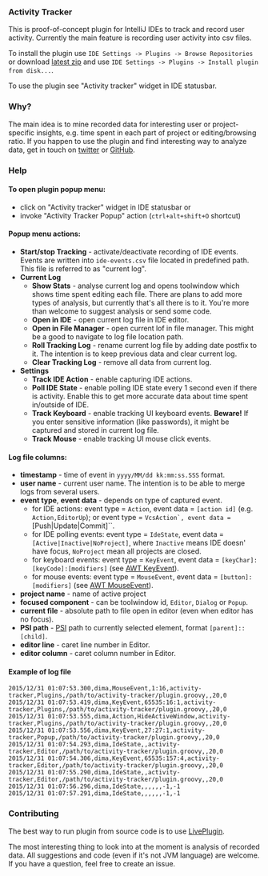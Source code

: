 ### Activity Tracker
This is proof-of-concept plugin for IntelliJ IDEs to track and record user activity.
Currently the main feature is recording user activity into csv files.

To install the plugin use ``IDE Settings -> Plugins -> Browse Repositories``
or download [latest zip](https://github.com/dkandalov/activity-tracker/blob/master/activity-tracker-plugin.zip)
and use ``IDE Settings -> Plugins -> Install plugin from disk...``.

To use the plugin see "Activity tracker" widget in IDE statusbar.


### Why?
The main idea is to mine recorded data for interesting user or project-specific insights,
e.g. time spent in each part of project or editing/browsing ratio.
If you happen to use the plugin and find interesting way to analyze data, get in touch on
[twitter](https://twitter.com/dmitrykandalov) or [GitHub](https://github.com/dkandalov/activity-tracker/issues).


### Help
#### To open plugin popup menu:
 - click on "Activity tracker" widget in IDE statusbar or
 - invoke "Activity Tracker Popup" action (``ctrl+alt+shift+O`` shortcut)

#### Popup menu actions:
 - **Start/stop Tracking** - activate/deactivate recording of IDE events.
 Events are written into ``ide-events.csv`` file located in predefined path.
 This file is referred to as "current log".
 - **Current Log**
    - **Show Stats** - analyse current log and opens toolwindow which shows time spent editing each file.
		There are plans to add more types of analysis, but currently that's all there is to it.
		You're more than welcome to suggest analysis or send some code.
    - **Open in IDE** - open current log file in IDE editor.
    - **Open in File Manager** - open current lof in file manager.
        This might be a good to navigate to log file location path.
    - **Roll Tracking Log** - rename current log file by adding date postfix to it.
        The intention is to keep previous data and clear current log.
    - **Clear Tracking Log** - remove all data from current log.
 - **Settings**
    - **Track IDE Action** - enable capturing IDE actions.
    - **Poll IDE State** - enable polling IDE state every 1 second even if there is activity.
        Enable this to get more accurate data about time spent in/outside of IDE.
    - **Track Keyboard** - enable tracking UI keyboard events. **Beware!**
        If you enter sensitive information (like passwords), it might be captured and stored in current log file.
    - **Track Mouse** - enable tracking UI mouse click events.

#### Log file columns:
 - **timestamp** - time of event in ``yyyy/MM/dd kk:mm:ss.SSS`` format.
 - **user name** - current user name. The intention is to be able to merge logs from several users.
 - **event type**, **event data** - depends on type of captured event.
    - for IDE actions: event type = ``Action``, event data = ``[action id]`` (e.g. ``Action,EditorUp``);
                       or event type = ``VcsAction`, event data = ``[Push|Update|Commit]``.
    - for IDE polling events: event type = ``IdeState``, event data = ``[Active|Inactive|NoProject]``,
      where ``Inactive`` means IDE doesn' have focus, ``NoProject`` mean all projects are closed.
    - for keyboard events: event type = ``KeyEvent``, event data = ``[keyChar]:[keyCode]:[modifiers]``
      (see [AWT KeyEvent](https://docs.oracle.com/javase/7/docs/api/java/awt/event/KeyEvent.html)).
    - for mouse events: event type = ``MouseEvent``, event data = ``[button]:[modifiers]``
      (see [AWT MouseEvent](https://docs.oracle.com/javase/7/docs/api/java/awt/event/MouseEvent.html)).
 - **project name** - name of active project
 - **focused component** - can be toolwindow id, ``Editor``, ``Dialog`` or ``Popup``.
 - **current file** - absolute path to file open in editor (even when editor has no focus).
 - **PSI path** - [PSI](http://www.jetbrains.org/intellij/sdk/docs/basics/architectural_overview/psi_elements.html)
                  path to currently selected element, format ``[parent]::[child]``.
 - **editor line** - caret line number in Editor.
 - **editor column** - caret column number in Editor.


#### Example of log file
```
2015/12/31 01:07:53.300,dima,MouseEvent,1:16,activity-tracker,Plugins,/path/to/activity-tracker/plugin.groovy,,20,0
2015/12/31 01:07:53.419,dima,KeyEvent,65535:16:1,activity-tracker,Plugins,/path/to/activity-tracker/plugin.groovy,,20,0
2015/12/31 01:07:53.555,dima,Action,HideActiveWindow,activity-tracker,Plugins,/path/to/activity-tracker/plugin.groovy,,20,0
2015/12/31 01:07:53.556,dima,KeyEvent,27:27:1,activity-tracker,Popup,/path/to/activity-tracker/plugin.groovy,,20,0
2015/12/31 01:07:54.293,dima,IdeState,,activity-tracker,Editor,/path/to/activity-tracker/plugin.groovy,,20,0
2015/12/31 01:07:54.306,dima,KeyEvent,65535:157:4,activity-tracker,Editor,/path/to/activity-tracker/plugin.groovy,,20,0
2015/12/31 01:07:55.290,dima,IdeState,,activity-tracker,Editor,/path/to/activity-tracker/plugin.groovy,,20,0
2015/12/31 01:07:56.296,dima,IdeState,,,,,,-1,-1
2015/12/31 01:07:57.291,dima,IdeState,,,,,,-1,-1
```

### Contributing
The best way to run plugin from source code is to use [LivePlugin](https://github.com/dkandalov/live-plugin).

The most interesting thing to look into at the moment is analysis of recorded data.
All suggestions and code (even if it's not JVM language) are welcome.
If you have a question, feel free to create an issue.
